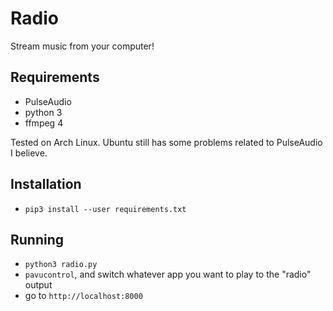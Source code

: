 # Radio

Stream music from your computer!

## Requirements
- PulseAudio
- python 3
- ffmpeg 4

Tested on Arch Linux. Ubuntu still has some problems related to PulseAudio I believe.

## Installation
- `pip3 install --user requirements.txt`

## Running
- `python3 radio.py`
- `pavucontrol`, and switch whatever app you want to play to the "radio" output
- go to `http://localhost:8000`